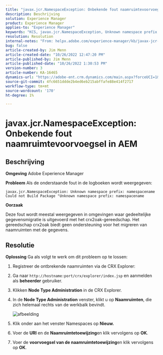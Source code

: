 ```yaml
---
title: "javax.jcr.NamespaceException: Onbekende fout naamruimtevoorvoegsel in AEM"
description: Beschrijving
solution: Experience Manager
product: Experience Manager
applies-to: "Experience Manager"
keywords: "KCS, javax.jcr.NamespaceException, Unknown namespace prefix error, AEM, Adobe Experience Manager, leshooting"
resolution: Resolution
internal-notes: "From: helpx.adobe.com/experience-manager/kb/javax-jcr-NamespaceException-Unknown-namespace-prefix-error-in-AEM.html"
bug: false
article-created-by: Jim Menn
article-created-date: "10/26/2022 12:47:20 PM"
article-published-by: Jim Menn
article-published-date: "10/26/2022 1:30:53 PM"
version-number: 3
article-number: KA-16465
dynamics-url: "https://adobe-ent.crm.dynamics.com/main.aspx?forceUCI=1&pagetype=entityrecord&etn=knowledgearticle&id=bf4ce552-2c55-ed11-bba2-6045bd006b4b"
source-git-commit: 4fc6651ddde2b4ed6eb215abffafe88e414f2717
workflow-type: tm+mt
source-wordcount: '170'
ht-degree: 1%

---
```


# javax.jcr.NamespaceException: Onbekende fout naamruimtevoorvoegsel in AEM

## Beschrijving


<b>Omgeving</b>
Adobe Experience Manager

<b>Probleem</b>
Als de onderstaande fout in de logboeken wordt weergegeven:


```
javax.jcr.NamespaceException: Unknown namespace prefix: namespacename
Could not Build Package "Unknown namespace prefix: namespacename
```


<b>Oorzaak</b>

Deze fout wordt meestal weergegeven in omgevingen waar gedeeltelijke gegevensmigratie is uitgevoerd met het crx2oak-gereedschap.
Het gereedschap crx2oak biedt geen ondersteuning voor het migreren van naamruimten met de gegevens.


## Resolutie


<b>Oplossing</b>
Ga als volgt te werk om dit probleem op te lossen:

1. Registreer de ontbrekende naamruimten via de CRX Explorer:
2. Ga naar `http://hostname:port/crx/explorer/index.jsp` en aanmelden als <b>beheerder</b> gebruiker.
3. Klikken <b>Node Type Administration</b> in de CRX Explorer.
4. In de <b>Node Type Administration</b> venster, klikt u op <b>Naamruimten</b>, die zich helemaal rechts van de werkbalk bevindt.

   ![afbeelding](https://helpx.adobe.com/content/dam/help/en/experience-manager/kb/javax-jcr-NamespaceException-Unknown-namespace-prefix-error-in-AEM/_jcr_content/main-pars/procedure/proc_par/step_2/step_par/image/rtaimage.png "afbeelding")


5. Klik onder aan het venster Namespaces op <b>Nieuw.</b>
6. Voer de <b>URI</b> en de <b>Naamruimtetoewijzing</b>en klik vervolgens op <b>OK</b>.
7. Voer de <b>voorvoegsel van de naamruimtetoewijzing</b>en klik vervolgens op <b>OK</b>.

